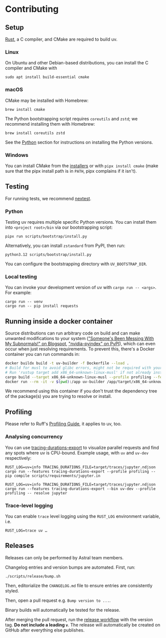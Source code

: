 # Contributing

## Setup

[Rust](https://rustup.rs/), a C compiler, and CMake are required to build uv.

### Linux

On Ubuntu and other Debian-based distributions, you can install the C compiler and CMake with

```shell
sudo apt install build-essential cmake
```

### macOS

CMake may be installed with Homebrew:

```shell
brew install cmake
```

The Python bootstrapping script requires `coreutils` and `zstd`; we recommend installing them with Homebrew:

```shell
brew install coreutils zstd
```

See the [Python](#python) section for instructions on installing the Python versions.

### Windows

You can install CMake from the [installers](https://cmake.org/download/) or with `pipx install cmake`
(make sure that the pipx install path is in `PATH`, pipx complains if it isn't).

## Testing

For running tests, we recommend [nextest](https://nexte.st/).

### Python

Testing uv requires multiple specific Python versions. You can install them into
`<project root>/bin` via our bootstrapping script:

```shell
pipx run scripts/bootstrap/install.py
```

Alternatively, you can install `zstandard` from PyPI, then run:

```shell
python3.12 scripts/bootstrap/install.py
```

You can configure the bootstrapping directory with `UV_BOOTSTRAP_DIR`.

### Local testing

You can invoke your development version of uv with `cargo run -- <args>`. For example:

```shell
cargo run -- venv
cargo run -- pip install requests
```

## Running inside a docker container

Source distributions can run arbitrary code on build and can make unwanted modifications to your system (["Someone's Been Messing With My Subnormals!" on Blogspot](https://moyix.blogspot.com/2022/09/someones-been-messing-with-my-subnormals.html), ["nvidia-pyindex" on PyPI](https://pypi.org/project/nvidia-pyindex/)), which can even occur when just resolving requirements. To prevent this, there's a Docker container you can run commands in:

```bash
docker buildx build -t uv-builder -f Dockerfile --load .
# Build for musl to avoid glibc errors, might not be required with your OS version
# Run 'rustup target add x86_64-unknown-linux-musl' if not already installed
cargo build --target x86_64-unknown-linux-musl --profile profiling --features vendored-openssl
docker run --rm -it -v $(pwd):/app uv-builder /app/target/x86_64-unknown-linux-musl/profiling/uv-dev resolve-many --cache-dir /app/cache-docker /app/scripts/popular_packages/pypi_10k_most_dependents.txt
```

We recommend using this container if you don't trust the dependency tree of the package(s) you are trying to resolve or install.

## Profiling

Please refer to Ruff's [Profiling Guide](https://github.com/astral-sh/ruff/blob/main/CONTRIBUTING.md#profiling-projects), it applies to uv, too.

### Analysing concurrency

You can use [tracing-durations-export](https://github.com/konstin/tracing-durations-export) to visualize parallel requests and find any spots where uv is CPU-bound. Example usage, with `uv` and `uv-dev` respectively:

```shell
RUST_LOG=uv=info TRACING_DURATIONS_FILE=target/traces/jupyter.ndjson cargo run --features tracing-durations-export --profile profiling -- pip compile scripts/requirements/jupyter.in
```

```shell
RUST_LOG=uv=info TRACING_DURATIONS_FILE=target/traces/jupyter.ndjson cargo run --features tracing-durations-export --bin uv-dev --profile profiling -- resolve jupyter
```

### Trace-level logging

You can enable `trace` level logging using the `RUST_LOG` environment variable, i.e.

```shell
RUST_LOG=trace uv …
```

## Releases

Releases can only be performed by Astral team members.

Changelog entries and version bumps are automated. First, run:

```
./scripts/release/bump.sh
```

Then, editorialize the `CHANGELOG.md` file to ensure entries are consistently styled.

Then, open a pull request e.g. `Bump version to ...`.

Binary builds will automatically be tested for the release. 

After merging the pull request, run the [release workflow](https://github.com/astral-sh/uv/actions/workflows/release.yml)
with the version tag. **Do not include a leading `v`**. The release will automatically be created on GitHub after everything else publishes.
